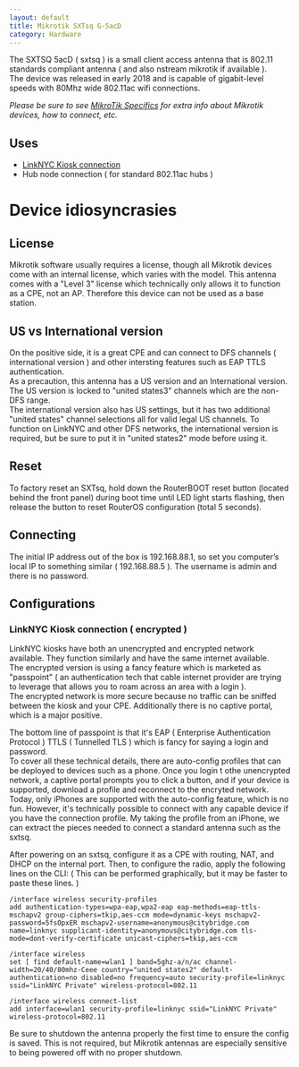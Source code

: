 ```yaml
---
layout: default
title: Mikrotik SXTsq G-5acD
category: Hardware
---
```


The SXTSQ 5acD ( sxtsq ) is a small client access antenna that is 802.11 standards compliant antenna ( and also nstream mikrotik if available ).  
The device was released in early 2018 and is capable of gigabit-level speeds with 80Mhz wide 802.11ac wifi connections.

_Please be sure to see [MikroTik Specifics](/hardware/mikrotikspecifics) for extra info about Mikrotik devices, how to connect, etc._


## Uses

*   [LinkNYC Kiosk connection](/installs/linknyc)
*   Hub node connection ( for standard 802.11ac hubs )


# Device idiosyncrasies

## License 
Mikrotik software usually requires a license, though all Mikrotik devices come with an internal license, which varies with the model.
This antenna comes with a "Level 3" license which technically only allows it to function as a CPE, not an AP. Therefore this device can not be used as a base station.  

## US vs International version
On the positive side, it is a great CPE and can connect to DFS channels ( international version ) and other intersting features such as EAP TTLS authentication.  
As a precaution, this antenna has a US version and an International version. The US version is locked to "united states3" channels which are the non-DFS range.  
The international version also has US settings, but it has two additional "united states" channel selections all for valid legal US channels.  To function on LinkNYC and other DFS networks, the international version is required, but be sure to put it in "united states2" mode before using it.


## Reset
To factory reset an SXTsq, hold down the RouterBOOT reset button (located behind the front panel) during boot time until LED light starts flashing, then release the button to reset RouterOS configuration (total 5 seconds).


## Connecting
The initial IP address out of the box is 192.168.88.1, so set you computer’s local IP to something similar ( 192.168.88.5 ). The username is admin and there is no password.


## Configurations

### LinkNYC Kiosk connection ( encrypted )

LinkNYC kiosks have both an unencrypted and encrypted network available. They function similarly and have the same internet available.  
The encrypted version is using a fancy feature which is marketed as "passpoint" ( an authentication tech that cable internet provider are trying to leverage that allows you to roam across an area with a login ).  
The encrypted network is more secure because no traffic can be sniffed between the kiosk and your CPE. Additionally there is no captive portal, which is a major positive.

The bottom line of passpoint is that it's EAP ( Enterprise Authentication Protocol ) TTLS ( Tunnelled TLS ) which is fancy for saying a login and password.  
To cover all these technical details, there are auto-config profiles that can be deployed to devices such as a phone. Once you login t othe unencrypted network, a captive portal prompts you to click a button, and if your device is supported, download a profile and reconnect to the encryted network.  
Today, only iPhones are supported with the auto-config feature, which is no fun. However, it's technically possible to connect with any capable device if you have the connection profile.
My taking the profile from an iPhone, we can extract the pieces needed to connect a standard antenna such as the sxtsq.

After powering on an sxtsq, configure it as a CPE with routing, NAT, and DHCP on the internal port.
Then, to configure the radio, apply the following lines on the CLI:
( This can be performed graphically, but it may be faster to paste these lines. )

```
/interface wireless security-profiles
add authentication-types=wpa-eap,wpa2-eap eap-methods=eap-ttls-mschapv2 group-ciphers=tkip,aes-ccm mode=dynamic-keys mschapv2-password=5fsOpxER mschapv2-username=anonymous@citybridge.com name=linknyc supplicant-identity=anonymous@citybridge.com tls-mode=dont-verify-certificate unicast-ciphers=tkip,aes-ccm

/interface wireless
set [ find default-name=wlan1 ] band=5ghz-a/n/ac channel-width=20/40/80mhz-Ceee country="united states2" default-authentication=no disabled=no frequency=auto security-profile=linknyc ssid="LinkNYC Private" wireless-protocol=802.11

/interface wireless connect-list
add interface=wlan1 security-profile=linknyc ssid="LinkNYC Private" wireless-protocol=802.11
```

Be sure to shutdown the antenna properly the first time to ensure the config is saved. This is not required, but Mikrotik antennas are especially sensitive to being powered off with no proper shutdown.
